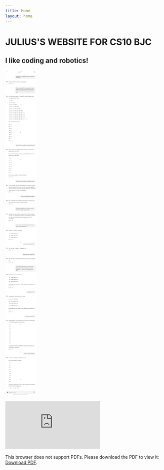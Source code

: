 ```yaml
---
title: Home
layout: home
---
```


# JULIUS'S WEBSITE FOR CS10 BJC
## I like coding and robotics! 

![Julius' Image](imgur-cs-thing.png)


<object data="https://personal.math.ubc.ca/~CLP/CLP3/combined_clp_3.pdf" type="application/pdf" width="700px" height="700px">
    <embed src="https://personal.math.ubc.ca/~CLP/CLP3/combined_clp_3.pdf">
        <p>This browser does not support PDFs. Please download the PDF to view it: <a href="https://personal.math.ubc.ca/~CLP/CLP3/combined_clp_3.pdf">Download PDF</a>.</p>
    </embed>
</object>
